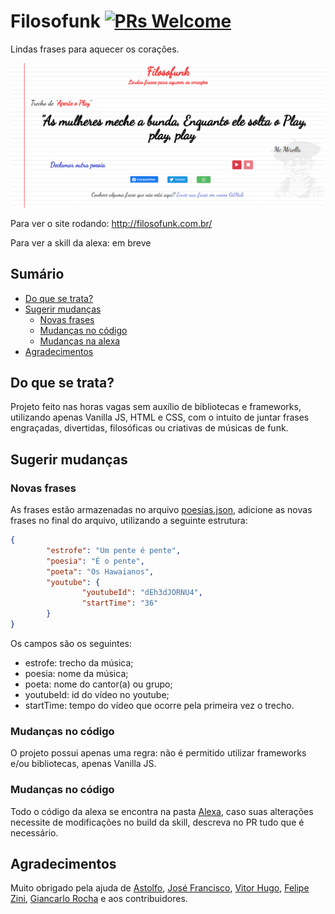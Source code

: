# Filosofunk [![PRs Welcome](https://img.shields.io/badge/PRs-welcome-brightgreen.svg?style=flat-square)](http://makeapullrequest.com)
Lindas frases para aquecer os corações.

![Screenshot](img/new_screenshot.png?raw=true "Screenshot")

Para ver o site rodando: http://filosofunk.com.br/

Para ver a skill da alexa: em breve

## Sumário

* [Do que se trata?](#do-que-se-trata)
* [Sugerir mudanças](#sugerir-mudanças)
  * [Novas frases](#novas-frases)
  * [Mudanças no código](#mudanças-no-código)
  * [Mudanças na alexa](#mudanças-na-alexa)
* [Agradecimentos](#agradecimentos)

## Do que se trata?
Projeto feito nas horas vagas sem auxílio de bibliotecas e frameworks, utilizando apenas Vanilla JS, HTML e CSS, com o intuito de juntar frases engraçadas, divertidas, filosóficas ou criativas de músicas de funk.

## Sugerir mudanças

### Novas frases
As frases estão armazenadas no arquivo [poesias.json](https://github.com/IgorRozani/filosofunk/blob/master/poesias.json), adicione as novas frases no final do arquivo, utilizando a seguinte estrutura: 

```JSON
{
        "estrofe": "Um pente é pente",
        "poesia": "É o pente",
        "poeta": "Os Hawaianos",
        "youtube": {
                "youtubeId": "dEh3dJORNU4",
                "startTime": "36"
        }
}
```
Os campos são os seguintes:
- estrofe: trecho da música;
- poesia: nome da música;
- poeta: nome do cantor(a) ou grupo;
- youtubeId: id do vídeo no youtube;
- startTime: tempo do vídeo que ocorre pela primeira vez o trecho.

### Mudanças no código
O projeto possui apenas uma regra: não é permitido utilizar frameworks e/ou bibliotecas, apenas Vanilla JS.

### Mudanças no código
Todo o código da alexa se encontra na pasta [Alexa](), caso suas alterações necessite de modificações no build da skill, descreva no PR tudo que é necessário.

## Agradecimentos
Muito obrigado pela ajuda de [Astolfo](https://github.com/Astolfoho), [José Francisco](https://github.com/jfobaltazar), [Vitor Hugo](https://github.com/vitorlans), [Felipe Zini](https://github.com/felipezini), [Giancarlo Rocha](https://github.com/giancarlopro) e aos contribuidores.
